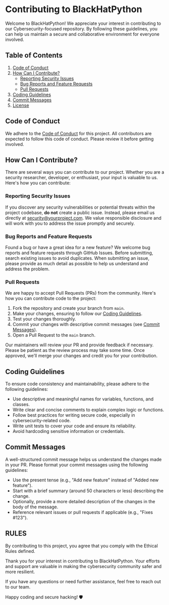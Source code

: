# Contributing to BlackHatPython

Welcome to BlackHatPython! We appreciate your interest in contributing to our Cybersecurity-focused repository. By following these guidelines, you can help us maintain a secure and collaborative environment for everyone involved.

## Table of Contents
1. [Code of Conduct](#code-of-conduct)
2. [How Can I Contribute?](#how-can-i-contribute)
    - [Reporting Security Issues](#reporting-security-issues)
    - [Bug Reports and Feature Requests](#bug-reports-and-feature-requests)
    - [Pull Requests](#pull-requests)
3. [Coding Guidelines](#coding-guidelines)
4. [Commit Messages](#commit-messages)
5. [License](#license)

## Code of Conduct

We adhere to the [Code of Conduct](CODE_OF_CONDUCT.md) for this project. All contributors are expected to follow this code of conduct. Please review it before getting involved.

## How Can I Contribute?

There are several ways you can contribute to our project. Whether you are a security researcher, developer, or enthusiast, your input is valuable to us. Here's how you can contribute:

### Reporting Security Issues

If you discover any security vulnerabilities or potential threats within the project codebase, **do not** create a public issue. Instead, please email us directly at [security@yourproject.com](mailto:security@yourproject.com). We value responsible disclosure and will work with you to address the issue promptly and securely.

### Bug Reports and Feature Requests

Found a bug or have a great idea for a new feature? We welcome bug reports and feature requests through GitHub Issues. Before submitting, search existing issues to avoid duplicates. When submitting an issue, please provide as much detail as possible to help us understand and address the problem.

### Pull Requests

We are happy to accept Pull Requests (PRs) from the community. Here's how you can contribute code to the project:

1. Fork the repository and create your branch from `main`.
2. Make your changes, ensuring to follow our [Coding Guidelines](#coding-guidelines).
3. Test your changes thoroughly.
4. Commit your changes with descriptive commit messages (see [Commit Messages](#commit-messages)).
5. Open a Pull Request to the `main` branch.

Our maintainers will review your PR and provide feedback if necessary. Please be patient as the review process may take some time. Once approved, we'll merge your changes and credit you for your contribution.

## Coding Guidelines

To ensure code consistency and maintainability, please adhere to the following guidelines:

- Use descriptive and meaningful names for variables, functions, and classes.
- Write clear and concise comments to explain complex logic or functions.
- Follow best practices for writing secure code, especially in cybersecurity-related code.
- Write unit tests to cover your code and ensure its reliability.
- Avoid hardcoding sensitive information or credentials.

## Commit Messages

A well-structured commit message helps us understand the changes made in your PR. Please format your commit messages using the following guidelines:

- Use the present tense (e.g., "Add new feature" instead of "Added new feature").
- Start with a brief summary (around 50 characters or less) describing the change.
- Optionally, provide a more detailed description of the changes in the body of the message.
- Reference relevant issues or pull requests if applicable (e.g., "Fixes #123").

## RULES

By contributing to this project, you agree that you comply with the Ethical Rules defined.

Thank you for your interest in contributing to BlackHatPython. Your efforts and support are valuable in making the cybersecurity community safer and more resilient.

If you have any questions or need further assistance, feel free to reach out to our team.

Happy coding and secure hacking! 🛡️
